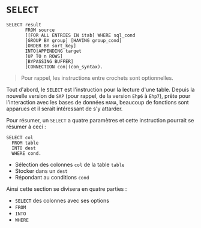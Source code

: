 # **`SELECT`**

```JS
SELECT result
       FROM source
       [[FOR ALL ENTRIES IN itab] WHERE sql_cond
       [GROUP BY group] [HAVING group_cond]
       [ORDER BY sort_key]
       INTO|APPENDING target
       [UP TO n ROWS]
       [BYPASSING BUFFER]
       [CONNECTION con|(con_syntax).
```

> Pour rappel, les instructions entre crochets sont optionnelles.

Tout d'abord, le `SELECT` est l'instruction pour la lecture d'une table. Depuis la nouvelle version de `SAP` (pour rappel, de la version `Ehp6` à `Ehp7`), prête pour l'interaction avec les bases de données `HANA`, beaucoup de fonctions sont apparues et il serait intéressant de s'y attarder.

Pour résumer, un `SELECT` a quatre paramètres et cette instruction pourrait se résumer à ceci :

```JS
SELECT col
  FROM table
  INTO dest
  WHERE cond.
```

- Sélection des colonnes `col` de la table `table`
- Stocker dans un `dest`
- Répondant au conditions `cond`

Ainsi cette section se divisera en quatre parties :

- `SELECT` des colonnes avec ses options
- `FROM`
- `INTO`
- `WHERE`
